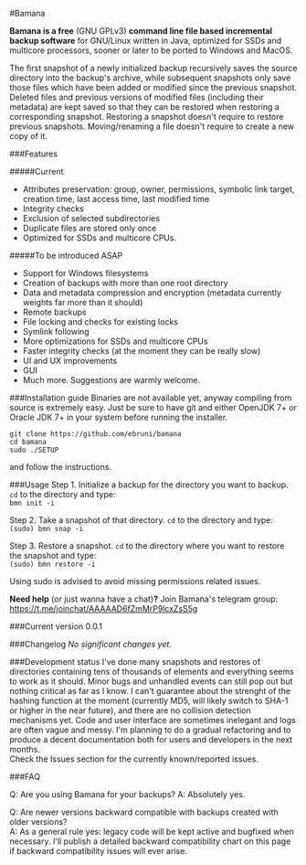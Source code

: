 #Bamana

**Bamana is a free** (GNU GPLv3) **command line file based incremental backup software** for GNU/Linux written in Java, optimized for SSDs and multicore processors, sooner or later to be ported to Windows and MacOS.

The first snapshot of a newly initialized backup recursively saves the source directory into the backup's archive, while subsequent snapshots only save those files which have been added or modified since the previous snapshot. Deleted files and previous versions of modified files (including their metadata) are kept saved so that they can be restored when restoring a corresponding snapshot. Restoring a snapshot doesn't require to restore previous snapshots. Moving/renaming a file doesn't require to create a new copy of it.

###Features

#####Current
- Attributes preservation: group, owner, permissions, symbolic link target, creation time, last access time, last modified time
- Integrity checks
- Exclusion of selected subdirectories
- Duplicate files are stored only once
- Optimized for SSDs and multicore CPUs.

#####To be introduced ASAP
- Support for Windows filesystems
- Creation of backups with more than one root directory
- Data and metadata compression and encryption (metadata currently weights far more than it should)
- Remote backups
- File locking and checks for existing locks
- Symlink following
- More optimizations for SSDs and multicore CPUs
- Faster integrity checks (at the moment they can be really slow)
- UI and UX improvements
- GUI
- Much more.
Suggestions are warmly welcome.

###Installation guide
Binaries are not available yet, anyway compiling from source is extremely easy. Just be sure to have git and either OpenJDK 7+ or Oracle JDK 7+ in your system before running the installer.

```
git clone https://github.com/ebruni/bamana
cd bamana
sudo ./SETUP
```
and follow the instructions.

###Usage
Step 1. Initialize a backup for the directory you want to backup. `cd` to the directory and type:  
`bmn init -i`

Step 2. Take a snapshot of that directory. `cd` to the directory and type:  
`(sudo) bmn snap -i`  

Step 3. Restore a snapshot. `cd` to the directory where you want to restore the snapshot and type:  
`(sudo) bmn restore -i`

Using sudo is advised to avoid missing permissions related issues.

**Need help** (or just wanna have a chat)**?** Join Bamana's telegram group: https://t.me/joinchat/AAAAAD6fZmMrP9lcxZsS5g

###Current version
0.0.1

###Changelog
*No significant changes yet.*

###Development status
I've done many snapshots and restores of directories containing tens of thousands of elements and everything seems to work as it should. Minor bugs and unhandled events can still pop out but nothing critical as far as I know.
I can't guarantee about the strenght of the hashing function at the moment (currently MD5, will likely switch to SHA-1 or higher in the near future), and there are no collision detection mechanisms yet.
Code and user interface are sometimes inelegant and logs are often vague and messy. I'm planning to do a gradual refactoring and to produce a decent documentation both for users and developers in the next months.  
Check the Issues section for the currently known/reported issues.

###FAQ

Q: Are you using Bamana for your backups?
A: Absolutely yes.

Q: Are newer versions backward compatible with backups created with older versions?  
A: As a general rule yes: legacy code will be kept active and bugfixed when necessary. I'll publish a detailed backward compatibility chart on this page if backward compatibility issues will ever arise.
